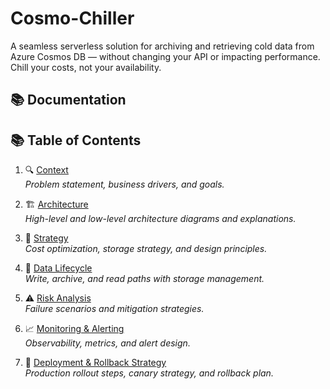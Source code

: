 # Cosmo-Chiller
A seamless serverless solution for archiving and retrieving cold data from Azure Cosmos DB — without changing your API or impacting performance. Chill your costs, not your availability.

## 📚 Documentation

## 📚 Table of Contents

1. 🔍 [Context](docs/01_problem_context.md)  
   _Problem statement, business drivers, and goals._

2. 🏗️ [Architecture](architecture/architecture_diagram.mmd)  
   _High-level and low-level architecture diagrams and explanations._

3. 🧠 [Strategy](docs/02_strategy_justification.md)  
   _Cost optimization, storage strategy, and design principles._

4. 🔄 [Data Lifecycle](docs/03_data-lifecycle.md)  
   _Write, archive, and read paths with storage management._

5. ⚠️ [Risk Analysis](docs/04_risk-analysis.md)  
   _Failure scenarios and mitigation strategies._

6. 📈 [Monitoring & Alerting](monitor-alerts/alerts_and_metrics.md)  
   _Observability, metrics, and alert design._

7. 🚀 [Deployment & Rollback Strategy](docs/deployment-rollback.md)  
   _Production rollout steps, canary strategy, and rollback plan._
